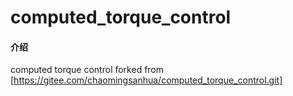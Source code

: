 # computed_torque_control

#### 介绍
computed torque control 
forked from [https://gitee.com/chaomingsanhua/computed_torque_control.git]
